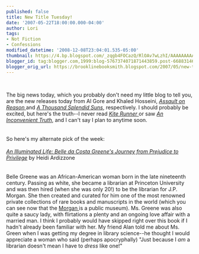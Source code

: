 ```yaml
---
published: false
title: New Title Tuesday!
date: '2007-05-22T18:00:00.000-04:00'
author: Lori
tags:
- Not Fiction
- Confessions
modified_datetime: '2008-12-08T23:04:01.535-05:00'
thumbnail: https://4.bp.blogspot.com/_zqgb4FOCazQ/RlOAv7wLzhI/AAAAAAAAABo/tyaHwRFHCpA/s72-c/illuminated.jpg
blogger_id: tag:blogger.com,1999:blog-5767374071871443859.post-6688314648188866716
blogger_orig_url: https://brooklinebooksmith.blogspot.com/2007/05/new-title-tuesday.html
---
```


<a href="https://4.bp.blogspot.com/_zqgb4FOCazQ/RlOAv7wLzhI/AAAAAAAAABo/tyaHwRFHCpA/s1600-h/illuminated.jpg"><img id="BLOGGER_PHOTO_ID_5067535566703939090" style="CURSOR: hand" alt="" src="https://4.bp.blogspot.com/_zqgb4FOCazQ/RlOAv7wLzhI/AAAAAAAAABo/tyaHwRFHCpA/s400/illuminated.jpg" border="0" /></a><br /><div><br /><div>The big news today, which you probably don't need my little blog to tell you, are the new releases today from Al Gore and Khaled Hosseini, <a href="https://brookline.booksense.com/NASApp/store/Product?s=showproduct&isbn=9781594201226"><em>Assault on Reason</em> </a>and <em><a href="https://brookline.booksense.com/NASApp/store/Product?s=showproduct&amp;isbn=9781594489501">A Thousand Splendid Suns</a></em>, respectively. I should probably be excited, but here's the truth--I never read <a href="https://brookline.booksense.com/NASApp/store/Product?s=showproduct&isbn=9781594480003"><em>Kite Runner </em></a>or saw <a href="https://brookline.booksense.com/NASApp/store/Product?s=showproduct&amp;isbn=9781594865671"><em>An Inconvenient Truth</em></a>, and I can't say I plan to anytime soon.<br /><br /><br /><div>So here's my alternate pick of the week:</div><br /><div><em><a href="https://brookline.booksense.com/NASApp/store/Product?s=showproduct&amp;isbn=9780393051049">An Illuminated Life: Belle da Costa Greene's Journey from Prejudice to Privilege</a></em> by Heidi Ardizzone</div><br /><br /><div>Belle Greene was an African-American woman born in the late nineteenth century. Passing as white, she became a librarian at Princeton University and was then hired (when she was only 20!) to be the librarian for J.P. Morgan. She then created and curated for him one of the most renowned private collections of rare books and manuscripts in the world (which you can see now that the <a href="https://www.themorgan.org/index.html">Morgan </a>is a public museum). Ms. Greene was also quite a saucy lady, with flirtations a plenty and an ongoing love affair with a married man. I think I probably would have skipped right over this book if I hadn't already been familiar with her. My friend Alan told me about Ms. Green when I was getting my degree in library science--he thought I would appreciate a woman who said (perhaps apocryphally) "Just because I <em>am</em> a librarian doesn't mean I have to <em>dress</em> like one!" </div></div></div>
